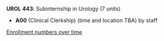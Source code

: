 **UROL 443**: Subinternship in Urology (7 units)

- **A00** (Clinical Clerkship) (time and location TBA) by staff

[Enrollment numbers over time](./UROL443.tsv)
